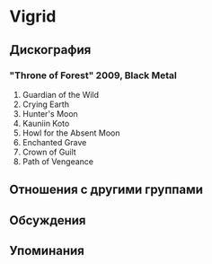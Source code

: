 # Vigrid



## Дискография

### "Throne of Forest" 2009, Black Metal

1. Guardian of the Wild	 
2. Crying Earth	 
3. Hunter's Moon	 
4. Kauniin Koto	 
5. Howl for the Absent Moon	 
6. Enchanted Grave	 
7. Crown of Guilt	 
8. Path of Vengeance


## Отношения с другими группами


## Обсуждения


## Упоминания

